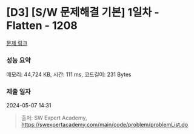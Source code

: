 # [D3] [S/W 문제해결 기본] 1일차 - Flatten - 1208 

[문제 링크](https://swexpertacademy.com/main/code/problem/problemDetail.do?contestProbId=AV139KOaABgCFAYh) 

### 성능 요약

메모리: 44,724 KB, 시간: 111 ms, 코드길이: 231 Bytes

### 제출 일자

2024-05-07 14:31



> 출처: SW Expert Academy, https://swexpertacademy.com/main/code/problem/problemList.do